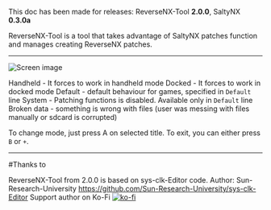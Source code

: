 This doc has been made for releases: ReverseNX-Tool **2.0.0**, SaltyNX **0.3.0a**

ReverseNX-Tool is a tool that takes advantage of SaltyNX patches function and manages creating ReverseNX patches.

-------------

![Screen image](https://github.com/masagrator/ReverseNX-Tool/blob/master/docs/Screen.jpg?raw=true)

Handheld - It forces to work in handheld mode
Docked - It forces to work in docked mode
Default - default behaviour for games, specified in `Default` line
System - Patching functions is disabled. Available only in `Default` line
Broken data - something is wrong with files (user was messing with files manually or sdcard is corrupted)

To change mode, just press A on selected title.
To exit, you can either press `B` or `+`.

-------------

#Thanks to

ReverseNX-Tool from 2.0.0 is based on sys-clk-Editor code.
Author: Sun-Research-University
https://github.com/Sun-Research-University/sys-clk-Editor
Support author on Ko-Fi
[![ko-fi](https://www.ko-fi.com/img/githubbutton_sm.svg)](https://ko-fi.com/X8X0LUTH)<br>

